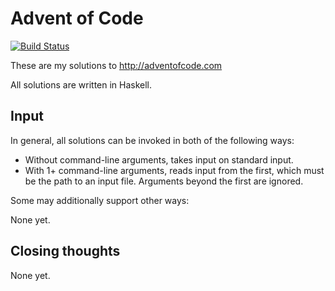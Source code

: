 # Advent of Code

[![Build Status](https://travis-ci.org/petertseng/adventofcode-hs-2019.svg?branch=master)](https://travis-ci.org/petertseng/adventofcode-hs-2019)

These are my solutions to http://adventofcode.com

All solutions are written in Haskell.

## Input

In general, all solutions can be invoked in both of the following ways:

* Without command-line arguments, takes input on standard input.
* With 1+ command-line arguments, reads input from the first, which must be the path to an input file.
  Arguments beyond the first are ignored.

Some may additionally support other ways:

None yet.

## Closing thoughts

None yet.
